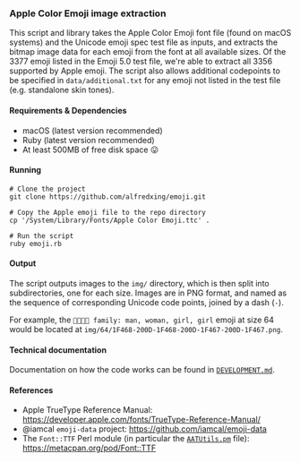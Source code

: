 ### Apple Color Emoji image extraction

This script and library takes the Apple Color Emoji font file (found on macOS systems) and the Unicode emoji spec
test file as inputs, and extracts the bitmap image data for each emoji from the font at all available sizes. Of the
3377 emoji listed in the Emoji 5.0 test file, we're able to extract all 3356 supported by Apple emoji. The script
also allows additional codepoints to be specified in `data/additional.txt` for any emoji not listed in the test file
(e.g. standalone skin tones).

#### Requirements & Dependencies
- macOS (latest version recommended)
- Ruby (latest version recommended)
- At least 500MB of free disk space 😛

#### Running
````shell
# Clone the project
git clone https://github.com/alfredxing/emoji.git

# Copy the Apple emoji file to the repo directory
cp '/System/Library/Fonts/Apple Color Emoji.ttc' .

# Run the script
ruby emoji.rb
````

#### Output
The script outputs images to the `img/` directory, which is then split into subdirectories, one for each size. Images
are in PNG format, and named as the sequence of corresponding Unicode code points, joined by a dash (`-`).

For example, the `👨‍👩‍👧‍👧 family: man, woman, girl, girl` emoji at size 64 would be located at
`img/64/1F468-200D-1F468-200D-1F467-200D-1F467.png`.

#### Technical documentation
Documentation on how the code works can be found in [`DEVELOPMENT.md`]().

#### References
- Apple TrueType Reference Manual: https://developer.apple.com/fonts/TrueType-Reference-Manual/
- @iamcal `emoji-data` project: https://github.com/iamcal/emoji-data
- The `Font::TTF` Perl module (in particular the [`AATUtils.pm`](https://metacpan.org/source/BHALLISSY/Font-TTF-1.06/lib/Font/TTF/AATutils.pm) file): https://metacpan.org/pod/Font::TTF
